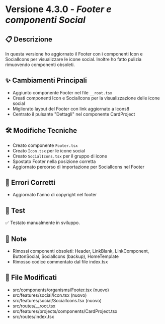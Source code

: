 # Versione 4.3.0 - *Footer e componenti Social*

## 📋 Descrizione

In questa versione ho aggiornato il Footer con i componenti Icon e SocialIcons per visualizzare le icone social. Inoltre ho fatto pulizia rimuovendo componenti obsoleti.

## ✨ Cambiamenti Principali

- Aggiunto componente Footer nel file `__root.tsx`
- Creati componenti Icon e SocialIcons per la visualizzazione delle icone social
- Migliorato layout del Footer con link aggiornato a Icons8
- Centrato il pulsante "Dettagli" nel componente CardProject

## 🛠️ Modifiche Tecniche

- Creato componente `Footer.tsx`
- Creato `Icon.tsx` per le icone social
- Creato `SocialIcons.tsx` per il gruppo di icone
- Spostato Footer nella posizione corretta
- Aggiornato percorso di importazione per SocialIcons nel Footer

## 🐛 Errori Corretti

- Aggiornato l'anno di copyright nel footer

## 🧪 Test

✅ Testato manualmente in sviluppo.

## 📝 Note

- Rimossi componenti obsoleti: Header, LinkBlank, LinkComponent, ButtonSocial, SocialIcons (backup), HomeTemplate
- Rimosso codice commentato dal file index.tsx

## 🔗 File Modificati

- src/components/organisms/Footer.tsx (nuovo)
- src/features/social/Icon.tsx (nuovo)
- src/features/social/SocialIcons.tsx (nuovo)
- src/routes/\_\_root.tsx
- src/features/projects/components/CardProject.tsx
- src/routes/index.tsx

